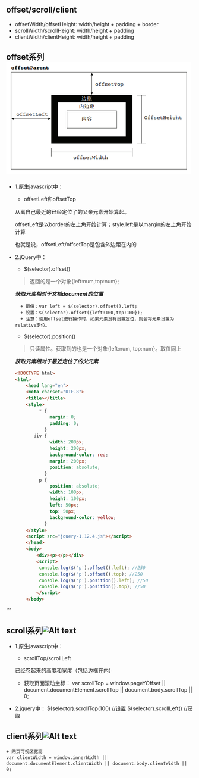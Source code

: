 ## offset/scroll/client

* offsetWidth/offsetHeight: width/height + padding + border
* scrollWidth/scrollHeight: width/height + padding
* clientWidth/clientHeight: width/height + padding



## offset系列 ![Alt text](./offset.png)
* 1.原生javascript中：
    + offsetLeft和offsetTop

    从离自己最近的已经定位了的父亲元素开始算起。

    offsetLeft是以border的左上角开始计算；style.left是以margin的左上角开始计算

    也就是说，offsetLeft/offsetTop是包含外边距在内的
* 2.jQuery中：
    + $(selector).offset()

    > 返回的是一个对象{left:num,top:num};

    ***获取元素相对于文档document的位置***

        + 取值：var left = $(selector).offset().left;
        + 设置：$(selector).offset({left:100,top:100});
        + 注意：使用offset进行操作时，如果元素没有设置定位，则会将元素设置为relative定位。
    + $(selector).position()
    > 只读属性。获取到的也是一个对象{left:num, top:num}。取值同上 

    ***获取元素相对于最近定位了的父元素***

    ```html
    <!DOCTYPE html>
    <html>
        <head lang="en">
        <meta charset="UTF-8">
        <title></title>
        <style>
             * {
                 margin: 0;
                 padding: 0;
               }
           div {
                 width: 200px;
                 height: 200px;
                 background-color: red;
                 margin: 200px;
                 position: absolute;
               }
             p {
                 position: absolute;
                 width: 100px;
                 height: 100px;
                 left: 50px;
                 top: 50px;
                 background-color: yellow;
               }
        </style>
        <script src="jquery-1.12.4.js"></script>
        </head>
        <body>
            <div><p></p></div>
            <script>
             console.log($('p').offset().left); //250
             console.log($('p').offset().top); //250
             console.log($('p').position().left); //50
             console.log($('p').position().top); //50
            </script>
        </body>
</html>
```

## scroll系列![Alt text](./scroll.png)
* 1.原生javascript中：
    + scrollTop/scrollLeft

    已经卷起来的高度和宽度（包括边框在内）
    + 获取页面滚动坐标：
    var scrollTop = window.pageYOffset || document.documentElement.scrollTop || document.body.scrollTop || 0;
* 2.jquery中：
    $(selector).scrollTop(100)    //设置
    $(selector).scrollLeft()      //获取


## client系列![Alt text](./client.png)
    + 网页可视区宽高
    var clientWidth = window.innerWidth || document.documentElement.clientWidth || document.body.clientWidth || 0;

